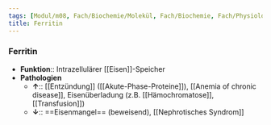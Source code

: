 ```yaml
---
tags: [Modul/m08, Fach/Biochemie/Molekül, Fach/Biochemie, Fach/Physiologie]
title: Ferritin
---
```

### Ferritin
- **Funktion**:: Intrazellulärer [[Eisen]]-Speicher
- **Pathologien**
	- **↑**:: [[Entzündung]] ([[Akute-Phase-Proteine]]), [[Anemia of chronic disease]], Eisenüberladung (z.B. [[Hämochromatose]], [[Transfusion]])
	- **↓**:: ==Eisenmangel== (beweisend), [[Nephrotisches Syndrom]]